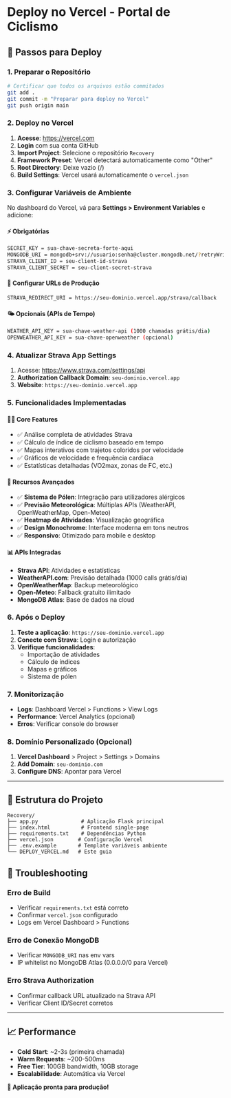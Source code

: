 # Deploy no Vercel - Portal de Ciclismo

## 🚀 Passos para Deploy

### 1. Preparar o Repositório
```bash
# Certificar que todos os arquivos estão commitados
git add .
git commit -m "Preparar para deploy no Vercel"
git push origin main
```

### 2. Deploy no Vercel

1. **Acesse**: https://vercel.com
2. **Login** com sua conta GitHub
3. **Import Project**: Selecione o repositório `Recovery`
4. **Framework Preset**: Vercel detectará automaticamente como "Other"
5. **Root Directory**: Deixe vazio (/)
6. **Build Settings**: Vercel usará automaticamente o `vercel.json`

### 3. Configurar Variáveis de Ambiente

No dashboard do Vercel, vá para **Settings > Environment Variables** e adicione:

#### ⚡ Obrigatórias
```bash
SECRET_KEY = sua-chave-secreta-forte-aqui
MONGODB_URI = mongodb+srv://usuario:senha@cluster.mongodb.net/?retryWrites=true&w=majority
STRAVA_CLIENT_ID = seu-client-id-strava
STRAVA_CLIENT_SECRET = seu-client-secret-strava
```

#### 🔧 Configurar URLs de Produção
```bash
STRAVA_REDIRECT_URI = https://seu-dominio.vercel.app/strava/callback
```

#### 🌤️ Opcionais (APIs de Tempo)
```bash
WEATHER_API_KEY = sua-chave-weather-api (1000 chamadas grátis/dia)
OPENWEATHER_API_KEY = sua-chave-openweather (opcional)
```

### 4. Atualizar Strava App Settings

1. Acesse: https://www.strava.com/settings/api
2. **Authorization Callback Domain**: `seu-dominio.vercel.app`
3. **Website**: `https://seu-dominio.vercel.app`

### 5. Funcionalidades Implementadas

#### 🚴‍♂️ Core Features
- ✅ Análise completa de atividades Strava
- ✅ Cálculo de índice de ciclismo baseado em tempo
- ✅ Mapas interativos com trajetos coloridos por velocidade
- ✅ Gráficos de velocidade e frequência cardíaca
- ✅ Estatísticas detalhadas (VO2max, zonas de FC, etc.)

#### 🌿 Recursos Avançados
- ✅ **Sistema de Pólen**: Integração para utilizadores alérgicos
- ✅ **Previsão Meteorológica**: Múltiplas APIs (WeatherAPI, OpenWeatherMap, Open-Meteo)
- ✅ **Heatmap de Atividades**: Visualização geográfica
- ✅ **Design Monochrome**: Interface moderna em tons neutros
- ✅ **Responsivo**: Otimizado para mobile e desktop

#### 📊 APIs Integradas
- **Strava API**: Atividades e estatísticas
- **WeatherAPI.com**: Previsão detalhada (1000 calls grátis/dia)
- **OpenWeatherMap**: Backup meteorológico
- **Open-Meteo**: Fallback gratuito ilimitado
- **MongoDB Atlas**: Base de dados na cloud

### 6. Após o Deploy

1. **Teste a aplicação**: `https://seu-dominio.vercel.app`
2. **Conecte com Strava**: Login e autorização
3. **Verifique funcionalidades**:
   - Importação de atividades
   - Cálculo de índices
   - Mapas e gráficos
   - Sistema de pólen

### 7. Monitorização

- **Logs**: Dashboard Vercel > Functions > View Logs
- **Performance**: Vercel Analytics (opcional)
- **Erros**: Verificar console do browser

### 8. Domínio Personalizado (Opcional)

1. **Vercel Dashboard** > Project > Settings > Domains
2. **Add Domain**: `seu-dominio.com`
3. **Configure DNS**: Apontar para Vercel

---

## 🔧 Estrutura do Projeto

```
Recovery/
├── app.py              # Aplicação Flask principal
├── index.html          # Frontend single-page
├── requirements.txt    # Dependências Python
├── vercel.json        # Configuração Vercel
├── .env.example       # Template variáveis ambiente
└── DEPLOY_VERCEL.md   # Este guia
```

## 🚨 Troubleshooting

### Erro de Build
- Verificar `requirements.txt` está correto
- Confirmar `vercel.json` configurado
- Logs em Vercel Dashboard > Functions

### Erro de Conexão MongoDB
- Verificar `MONGODB_URI` nas env vars
- IP whitelist no MongoDB Atlas (0.0.0.0/0 para Vercel)

### Erro Strava Authorization
- Confirmar callback URL atualizado na Strava API
- Verificar Client ID/Secret corretos

---

## 📈 Performance

- **Cold Start**: ~2-3s (primeira chamada)
- **Warm Requests**: ~200-500ms
- **Free Tier**: 100GB bandwidth, 10GB storage
- **Escalabilidade**: Automática via Vercel

**🎉 Aplicação pronta para produção!**